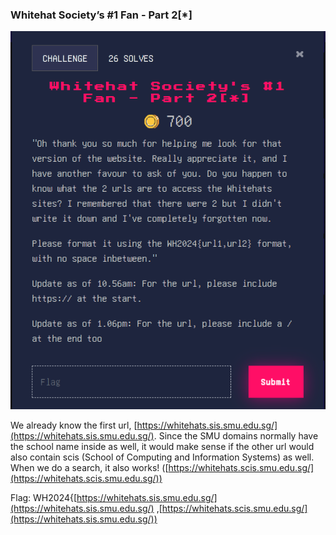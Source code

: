 ### Whitehat Society’s #1 Fan - Part 2[*]


![alt_text](images/image20.png "image_tooltip")


We already know the first url, [https://whitehats.sis.smu.edu.sg/](https://whitehats.sis.smu.edu.sg/). Since the SMU domains normally have the school name inside as well, it would make sense if the other url would also contain scis (School of Computing and Information Systems) as well. When we do a search, it also works! ([https://whitehats.scis.smu.edu.sg/](https://whitehats.scis.smu.edu.sg/))

Flag: WH2024{[https://whitehats.sis.smu.edu.sg/](https://whitehats.sis.smu.edu.sg/) ,[https://whitehats.scis.smu.edu.sg/](https://whitehats.sis.smu.edu.sg/))